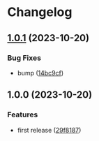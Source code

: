 # Changelog

## [1.0.1](https://github.com/supagrate/cli/compare/v1.0.0...v1.0.1) (2023-10-20)


### Bug Fixes

* bump ([14bc9cf](https://github.com/supagrate/cli/commit/14bc9cf5274a0fab732c7cfaeca30e2014c2ddde))

## 1.0.0 (2023-10-20)


### Features

* first release ([29f8187](https://github.com/supagrate/cli/commit/29f81870b441c8847cf2a68debd6333830cfb901))
